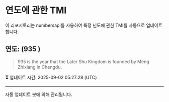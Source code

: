 
# 연도에 관한 TMI

이 리포지토리는 numbersapi를 사용하여 특정 년도에 관한 TMI를 자동으로 업데이트합니다.

## 연도: (935 )
> 935 is the year that the Later Shu Kingdom is founded by Meng Zhixiang in Chengdu.

⏳ 업데이트 시간: 2025-09-02 05:27:28 (UTC)

---
자동 업데이트 봇에 의해 관리됩니다.
